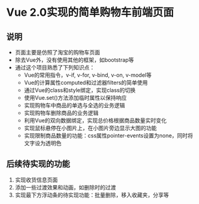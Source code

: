 # Vue 2.0实现的简单购物车前端页面
## 说明
- 页面主要是仿照了淘宝的购物车页面
- 除去Vue外，没有使用其他的框架，如bootstrap等
- 通过这个项目熟悉了下列知识点：
    - Vue的常用指令，v-if, v-for, v-bind, v-on, v-model等
    - Vue的计算属性computed和过滤器filters的简单使用
    - 通过Vue的class和style绑定，实现class的切换
    - 使用Vue.set()方法添加临时属性以保持响应
    - 实现购物车中商品的单选与全选的业务逻辑
    - 实现购物车删除商品的业务逻辑
    - 利用Vue的双向数据绑定，实现总价格根据商品数量实时变化
    - 实现鼠标悬停在小图片上，在小图片旁边显示大图的功能
    - 实现限制商品数量的功能：css属性pointer-events设置为none，同时将文字设为透明色
## 后续待实现的功能
1. 实现收货信息页面
2. 添加一些过渡效果和动画，如删除时的过渡
3. 实现最下方浮动条的待实现功能：批量删除，移入收藏夹，分享等
